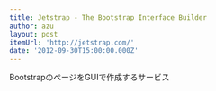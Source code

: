```yaml
---
title: Jetstrap - The Bootstrap Interface Builder
author: azu
layout: post
itemUrl: 'http://jetstrap.com/'
date: '2012-09-30T15:00:00.000Z'
---
```

BootstrapのページをGUIで作成するサービス
